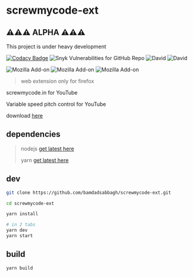 # screwmycode-ext

## ⚠️⚠️⚠️ **ALPHA** ⚠️⚠️⚠️

This project is under heavy development

[![Codacy Badge](https://app.codacy.com/project/badge/Grade/a8228f4822bf46f1ab6e822b979674e5)](https://www.codacy.com/gh/screwmycode/screwmycode-ext?utm_source=github.com&amp;utm_medium=referral&amp;utm_content=screwmycode/screwmycode-ext&amp;utm_campaign=Badge_Grade)
![Snyk Vulnerabilities for GitHub Repo](https://img.shields.io/snyk/vulnerabilities/github/screwmycode/screwmycode-ext)
![David](https://img.shields.io/david/screwmycode/screwmycode-ext)
![David](https://img.shields.io/david/dev/screwmycode/screwmycode-ext)

![Mozilla Add-on](https://img.shields.io/amo/users/screwmycode-ext)
![Mozilla Add-on](https://img.shields.io/amo/stars/screwmycode-ext)
![Mozilla Add-on](https://img.shields.io/amo/v/screwmycode-ext)

> web extension only for firefox

screwmycode.in for YouTube

Variable speed pitch control for YouTube

download [here](https://addons.mozilla.org/en-US/firefox/addon/screwmycode-ext/)

## dependencies

> nodejs [get latest here](https://nodejs.org/en/)
>
> yarn [get latest here](https://yarnpkg.com/getting-started/install)

## dev

```bash
git clone https://github.com/bamdadsabbagh/screwmycode-ext.git

cd screwmycode-ext

yarn install

# in 2 tabs
yarn dev
yarn start
```

## build

```bash
yarn build
```
